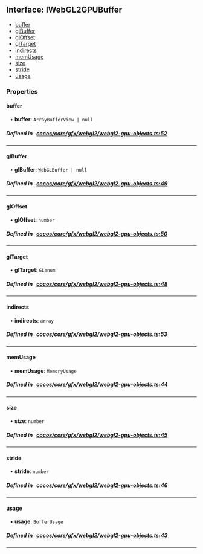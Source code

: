 ## Interface: IWebGL2GPUBuffer

- [buffer](#buffer)
- [glBuffer](#glBuffer)
- [glOffset](#glOffset)
- [glTarget](#glTarget)
- [indirects](#indirects)
- [memUsage](#memUsage)
- [size](#size)
- [stride](#stride)
- [usage](#usage)

### Properties

#### buffer

<div style="margin-left: 10px;">


• **buffer**: ``ArrayBufferView | null``

</div>

##### Defined in &nbsp;   [cocos/core/gfx/webgl2/webgl2-gpu-objects.ts:52](https://github.com/cocos-creator/engine/blob/c7bf6b8a9/cocos/core/gfx/webgl2/webgl2-gpu-objects.ts#L52)&nbsp;
___
#### glBuffer

<div style="margin-left: 10px;">


• **glBuffer**: ``WebGLBuffer | null``

</div>

##### Defined in &nbsp;   [cocos/core/gfx/webgl2/webgl2-gpu-objects.ts:49](https://github.com/cocos-creator/engine/blob/c7bf6b8a9/cocos/core/gfx/webgl2/webgl2-gpu-objects.ts#L49)&nbsp;
___
#### glOffset

<div style="margin-left: 10px;">


• **glOffset**: ``number``

</div>

##### Defined in &nbsp;   [cocos/core/gfx/webgl2/webgl2-gpu-objects.ts:50](https://github.com/cocos-creator/engine/blob/c7bf6b8a9/cocos/core/gfx/webgl2/webgl2-gpu-objects.ts#L50)&nbsp;
___
#### glTarget

<div style="margin-left: 10px;">


• **glTarget**: ``GLenum``

</div>

##### Defined in &nbsp;   [cocos/core/gfx/webgl2/webgl2-gpu-objects.ts:48](https://github.com/cocos-creator/engine/blob/c7bf6b8a9/cocos/core/gfx/webgl2/webgl2-gpu-objects.ts#L48)&nbsp;
___
#### indirects

<div style="margin-left: 10px;">


• **indirects**: ``array``

</div>

##### Defined in &nbsp;   [cocos/core/gfx/webgl2/webgl2-gpu-objects.ts:53](https://github.com/cocos-creator/engine/blob/c7bf6b8a9/cocos/core/gfx/webgl2/webgl2-gpu-objects.ts#L53)&nbsp;
___
#### memUsage

<div style="margin-left: 10px;">


• **memUsage**: ``MemoryUsage``

</div>

##### Defined in &nbsp;   [cocos/core/gfx/webgl2/webgl2-gpu-objects.ts:44](https://github.com/cocos-creator/engine/blob/c7bf6b8a9/cocos/core/gfx/webgl2/webgl2-gpu-objects.ts#L44)&nbsp;
___
#### size

<div style="margin-left: 10px;">


• **size**: ``number``

</div>

##### Defined in &nbsp;   [cocos/core/gfx/webgl2/webgl2-gpu-objects.ts:45](https://github.com/cocos-creator/engine/blob/c7bf6b8a9/cocos/core/gfx/webgl2/webgl2-gpu-objects.ts#L45)&nbsp;
___
#### stride

<div style="margin-left: 10px;">


• **stride**: ``number``

</div>

##### Defined in &nbsp;   [cocos/core/gfx/webgl2/webgl2-gpu-objects.ts:46](https://github.com/cocos-creator/engine/blob/c7bf6b8a9/cocos/core/gfx/webgl2/webgl2-gpu-objects.ts#L46)&nbsp;
___
#### usage

<div style="margin-left: 10px;">


• **usage**: ``BufferUsage``

</div>

##### Defined in &nbsp;   [cocos/core/gfx/webgl2/webgl2-gpu-objects.ts:43](https://github.com/cocos-creator/engine/blob/c7bf6b8a9/cocos/core/gfx/webgl2/webgl2-gpu-objects.ts#L43)&nbsp;
___
